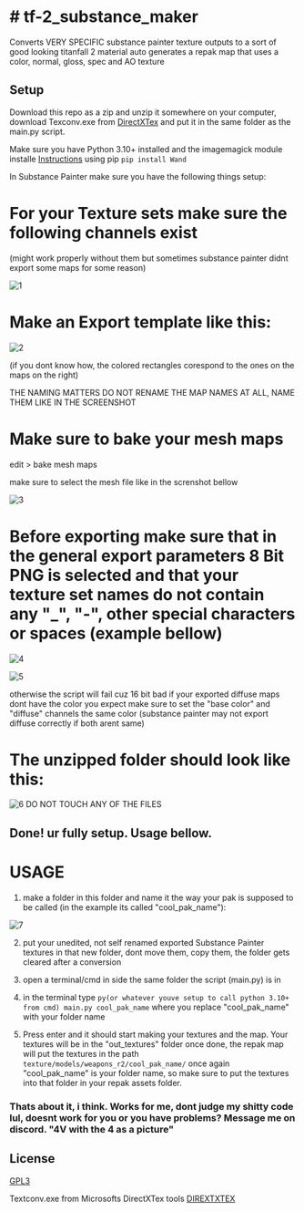 
# # tf-2_substance_maker
Converts VERY SPECIFIC substance painter texture outputs to a sort of good looking titanfall 2 material
auto generates a repak map that uses a color, normal, gloss, spec and AO texture






## Setup


Download this repo as a zip and unzip it somewhere on your computer, download Texconv.exe from [DirectXTex](https://github.com/microsoft/DirectXTex/releases) and put it in the same folder as the main.py script.

Make sure you have Python 3.10+ installed and the imagemagick module installe [Instructions](https://docs.wand-py.org/en/0.6.2/guide/install.html) using pip ```pip install Wand```

In Substance Painter make sure you have the following things setup:

# For your Texture sets make sure the following channels exist 

(might work properly without them but sometimes substance painter didnt export some maps for some reason)

![1](https://media.discordapp.net/attachments/310443386429767690/1112555378308288544/image.png?width=639&height=427)


# Make an Export template like this: 

![2](https://media.discordapp.net/attachments/310443386429767690/1112555223559442523/image.png?width=950&height=670)

(if you dont know how, the colored rectangles corespond to the ones on the maps on the right)

THE NAMING MATTERS DO NOT RENAME THE MAP NAMES AT ALL, NAME THEM LIKE IN THE SCREENSHOT

# Make sure to bake your mesh maps

edit > bake mesh maps

make sure to select the mesh file like in the screnshot bellow

![3](https://media.discordapp.net/attachments/310443386429767690/1112554754380398644/image.png?width=877&height=625)

# Before exporting make sure that in the general export parameters 8 Bit PNG is selected and that your texture set names do not contain any "_", "-", other special characters or spaces (example bellow)

![4](https://media.discordapp.net/attachments/310443386429767690/1112555261253648464/image.png?width=660&height=292)

![5](https://media.discordapp.net/attachments/310443386429767690/1112558229600354415/image.png?width=653&height=231)

otherwise the script will fail cuz 16 bit bad
if your exported diffuse maps dont have the color you expect make sure to set the "base color" and "diffuse" channels the same color (substance painter may not export diffuse correctly if both arent same)


# The unzipped folder should look like this:

![6](https://media.discordapp.net/attachments/310443386429767690/1112557511216742411/image.png?width=557&height=136)
DO NOT TOUCH ANY OF THE FILES

## Done! ur fully setup. Usage bellow.



# USAGE

1. make a folder in this folder and name it the way your pak is supposed to be called (in the example its called "cool_pak_name"):

![7](https://media.discordapp.net/attachments/310443386429767690/1112559153567776808/image.png?width=554&height=131)

2. put your unedited, not self renamed exported Substance Painter textures in that new folder, dont move them, copy them, the folder gets cleared after a conversion
3. open a terminal/cmd in side the same folder the script (main.py) is in
4. in the terminal type ```py(or whatever youve setup to call python 3.10+ from cmd) main.py cool_pak_name```
where you replace "cool_pak_name" with your folder name

5. Press enter and it should start making your textures and the map. 
Your textures will be in the "out_textures" folder once done, the repak map will put the textures in the path ```texture/models/weapons_r2/cool_pak_name/``` once again "cool_pak_name" is your folder name, so make sure to put the textures into that folder in your repak assets folder.

### Thats about it, i think. Works for me, dont judge my shitty code lul, doesnt work for you or you have problems? Message me on discord. "4V with the 4 as a picture"


## License

[GPL3](https://github.com/EM4Volts/tf-2_substance_maker/blob/main/LICENSE)

Textconv.exe from Microsofts DirectXTex tools [DIREXTXTEX](https://github.com/microsoft/DirectXTex)
